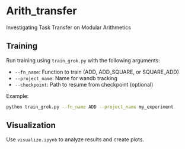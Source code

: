# Arith_transfer
Investigating Task Transfer on Modular Arithmetics

## Training
Run training using `train_grok.py` with the following arguments:
- `--fn_name`: Function to train (ADD, ADD_SQUARE, or SQUARE_ADD)
- `--project_name`: Name for wandb tracking
- `--checkpoint`: Path to resume from checkpoint (optional)

Example:
```bash
python train_grok.py --fn_name ADD --project_name my_experiment
```

## Visualization
Use `visualize.ipynb` to analyze results and create plots.